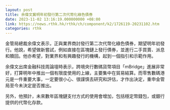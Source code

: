 ```yaml
---
layout: post
title: 余偉文冀明年初發行第二次代幣化綠色債券
date: 2023-11-02 13:16:19.000000000 +08:00
link: https://news.rthk.hk/rthk/ch/component/k2/1726119-20231102.htm
categories: rthk
---
```


金管局總裁余偉文表示，正與業界商討發行第二次代幣化綠色債券，期望明年初發行。他說，希望做新嘗試，例如直接在區塊鏈上發行債券，並進行二手買賣、派息和贖回。他亦希望，對業界和有興趣發行的機構，起到一個指引和示範作用。

余偉文出席金融科技周論壇時表示，跨境央行數碼貨幣項目「mBridge」進展非常好，打算明年中推出一個有限度使用的上線，主要集中在貿易結算。而零售數碼港元是一件重要大事，一定要很小心、很謹慎去研究和評估，才作出決定，重申金管局至今未決定是否推出。

另外，他預計，未來數年區塊鏈支付方式的使用會增加，包括穩定幣錢包，或銀行提供的代幣化存款。
